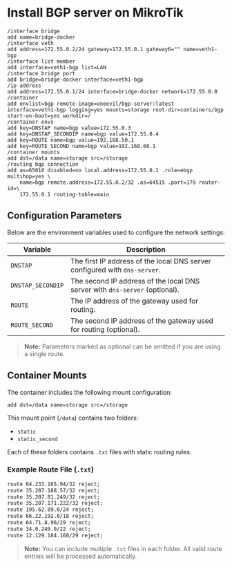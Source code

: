 # Install BGP server on MikroTik

```
/interface bridge
add name=bridge-docker
/interface veth
add address=172.55.0.2/24 gateway=172.55.0.1 gateway6="" name=veth1-bgp
/interface list member
add interface=veth1-bgp list=LAN
/interface bridge port
add bridge=bridge-docker interface=veth1-bgp
/ip address
add address=172.55.0.1/24 interface=bridge-docker network=172.55.0.0
/container
add envlist=bgp remote-image=oneevil/bgp-server:latest interface=veth1-bgp logging=yes mounts=storage root-dir=containers/bgp start-on-boot=yes workdir=/
/container envs
add key=DNSTAP name=bgp value=172.55.0.3
add key=DNSTAP_SECONDIP name=bgp value=172.55.0.4
add key=ROUTE name=bgp value=192.168.50.1
add key=ROUTE_SECOND name=bgp value=192.168.60.1
/container mounts
add dst=/data name=storage src=/storage
/routing bgp connection
add as=65010 disabled=no local.address=172.55.0.1 .role=ebgp multihop=yes \
    name=bgp remote.address=172.55.0.2/32 .as=64515 .port=179 router-id=\
    172.55.0.1 routing-table=main
```

## Configuration Parameters

Below are the environment variables used to configure the network settings:

| Variable           | Description                                                                 |
|--------------------|-----------------------------------------------------------------------------|
| `DNSTAP`           | The first IP address of the local DNS server configured with `dns-server`. |
| `DNSTAP_SECONDIP`  | The second IP address of the local DNS server with `dns-server` (optional). |
| `ROUTE`            | The IP address of the gateway used for routing.                             |
| `ROUTE_SECOND`     | The second IP address of the gateway used for routing (optional).           |

> **Note:** Parameters marked as optional can be omitted if you are using a single route.

## Container Mounts

The container includes the following mount configuration:

```
add dst=/data name=storage src=/storage
```

This mount point (`/data`) contains two folders:

- `static`
- `static_second`

Each of these folders contains `.txt` files with static routing rules.

### Example Route File (`.txt`)

```txt
route 64.233.165.94/32 reject;
route 35.207.188.57/32 reject;
route 35.207.81.249/32 reject;
route 35.207.171.222/32 reject;
route 195.62.89.0/24 reject;
route 66.22.192.0/18 reject;
route 64.71.8.96/29 reject;
route 34.0.240.0/22 reject;
route 12.129.184.160/29 reject;
```

> **Note:** You can include multiple `.txt` files in each folder. All valid route entries will be processed automatically.
